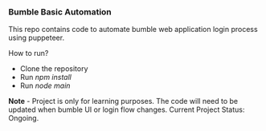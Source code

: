 ### Bumble Basic Automation

This repo contains code to automate bumble web application login process using puppeteer.

How to run?
- Clone the repository
- Run *npm install*
- Run *node main*

**Note** - Project is only for learning purposes. The code will need to be updated when bumble UI or login flow changes.
Current Project Status: Ongoing.